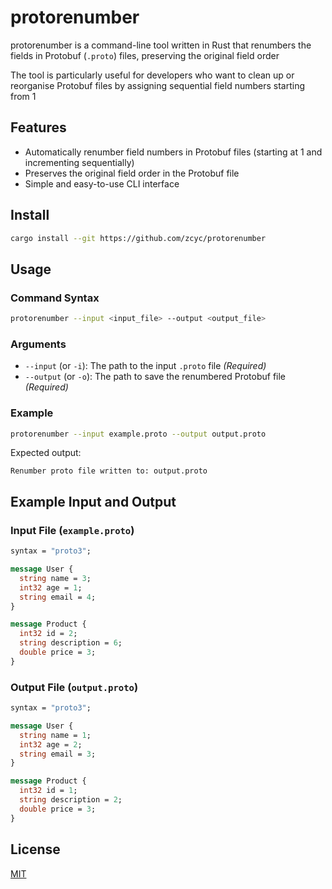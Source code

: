 # protorenumber

protorenumber is a command-line tool written in Rust that renumbers the fields in Protobuf (`.proto`) files, preserving the original field order

The tool is particularly useful for developers who want to clean up or reorganise Protobuf files by assigning sequential field numbers starting from 1

## Features

- Automatically renumber field numbers in Protobuf files (starting at 1 and incrementing sequentially)
- Preserves the original field order in the Protobuf file
- Simple and easy-to-use CLI interface

## Install

```bash
cargo install --git https://github.com/zcyc/protorenumber
```

## Usage

### Command Syntax

```bash
protorenumber --input <input_file> --output <output_file>
```

### Arguments

- `--input` (or `-i`): The path to the input `.proto` file _(Required)_
- `--output` (or `-o`): The path to save the renumbered Protobuf file _(Required)_

### Example

```bash
protorenumber --input example.proto --output output.proto
```

Expected output:

```
Renumber proto file written to: output.proto
```

## Example Input and Output

### Input File (`example.proto`)

```proto
syntax = "proto3";

message User {
  string name = 3;
  int32 age = 1;
  string email = 4;
}

message Product {
  int32 id = 2;
  string description = 6;
  double price = 3;
}
```

### Output File (`output.proto`)

```proto
syntax = "proto3";

message User {
  string name = 1;
  int32 age = 2;
  string email = 3;
}

message Product {
  int32 id = 1;
  string description = 2;
  double price = 3;
}
```

## License

[MIT](LICENSE)
